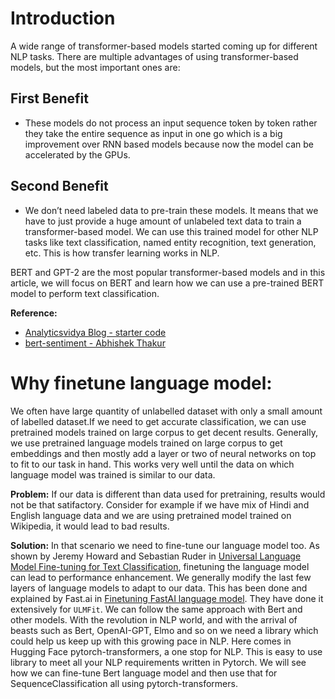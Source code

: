 # Introduction

A wide range of transformer-based models started coming up for different NLP tasks. There are multiple advantages of using transformer-based models, but the most important ones are:

## First Benefit

- These models do not process an input sequence token by token rather they take the entire sequence as input in one go which is a big improvement over RNN based models because now the model can be accelerated by the GPUs.

## Second Benefit

- We don’t need labeled data to pre-train these models. It means that we have to just provide a huge amount of unlabeled text data to train a transformer-based model. We can use this trained model for other NLP tasks like text classification, named entity recognition, text generation, etc. This is how transfer learning works in NLP.

BERT and GPT-2 are the most popular transformer-based models and in this article, we will focus on BERT and learn how we can use a pre-trained BERT model to perform text classification.

**Reference:**

- [Analyticsvidya Blog - starter code](https://www.analyticsvidhya.com/blog/2020/07/transfer-learning-for-nlp-fine-tuning-bert-for-text-classification/)
- [bert-sentiment - Abhishek Thakur](https://github.com/abhishekkrthakur/bert-sentiment/blob/master/train.py)


# Why finetune language model:

We often have large quantity of unlabelled dataset with only a small amount of labelled dataset.If we need to get accurate classification, we can use pretrained models trained on large corpus to get decent results. Generally, we use pretrained language models trained on large corpus to get embeddings and then mostly add a layer or two of neural networks on top to fit to our task in hand. This works very well until the data on which language model was trained is similar to our data. 

**Problem:** If our data is different than data used for pretraining, results would not be that satifactory. Consider for example if we have mix of Hindi and English language data and we are using pretrained model trained on Wikipedia, it would lead to bad results. 

**Solution:** In that scenario we need to fine-tune our language model too. As shown by Jeremy Howard and Sebastian Ruder in [Universal Language Model Fine-tuning for Text Classification](https://arxiv.org/abs/1801.06146), finetuning the language model can lead to performance enhancement. We generally modify the last few layers of language models to adapt to our data. This has been done and explained by Fast.ai in [Finetuning FastAI language model](https://nlp.fast.ai/classification/2018/05/15/introducing-ulmfit.html). They have done it extensively for `ULMFit`. We can follow the same approach with Bert and other models. With the revolution in NLP world, and with the arrival of beasts such as Bert, OpenAI-GPT, Elmo and so on we need a library which could help us keep up with this growing pace in NLP. Here comes in Hugging Face pytorch-transformers, a one stop for NLP. This is easy to use library to meet all your NLP requirements written in Pytorch. We will see how we can fine-tune Bert language model and then use that for SequenceClassification all using pytorch-transformers.
